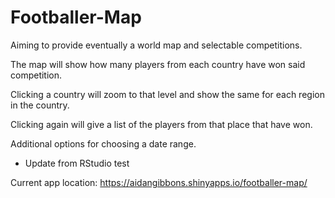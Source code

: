 # Footballer-Map

Aiming to provide eventually a world map and selectable competitions. 

The map will show how many players from each country have won said competition.

Clicking a country will zoom to that level and show the same for each region in the country.

Clicking again will give a list of the players from that place that have won.

Additional options for choosing a date range.

- Update from RStudio test

Current app location: https://aidangibbons.shinyapps.io/footballer-map/
